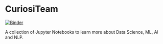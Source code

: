 # CuriosiTeam

[![Binder](https://mybinder.org/badge_logo.svg)](https://mybinder.org/v2/gh/jayascript/curiositeam.git/master)

A collection of Jupyter Notebooks to learn more about Data Science, ML, AI and NLP.
